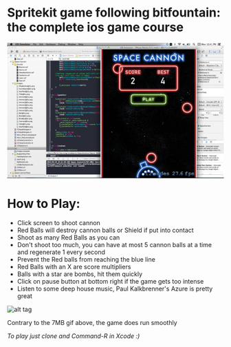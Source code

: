 # Spritekit game following bitfountain: the complete ios game course

![alt tag2](screenshots/menu.png)

# How to Play:
* Click screen to shoot cannon
* Red Balls will destroy cannon balls or Shield if put into contact
* Shoot as many Red Balls as you can
* Don't shoot too much, you can have at most 5 cannon balls at a time and regenerate 1 every second
* Prevent the Red balls from reaching the blue line
* Red Balls with an X are score multipliers
* Balls with a star are bombs, hit them quickly
* Click on pause button at bottom right if the game gets too intense
* Listen to some deep house music, Paul Kalkbrenner's Azure is pretty great


![alt tag](screenshots/gameplay.gif)

Contrary to the 7MB gif above, the game does run smoothly

*To play just clone and Command-R in Xcode :)*

